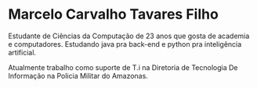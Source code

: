
# Marcelo Carvalho Tavares Filho #

Estudante de Ciências da Computação de 23 anos que gosta de academia e computadores. Estudando java pra back-end e python pra inteligência artificial.

Atualmente trabalho como suporte de T.i na Diretoria de Tecnologia De Informação na Policia Militar do Amazonas.

